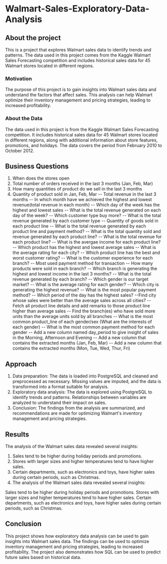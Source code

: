 # Walmart-Sales-Exploratory-Data-Analysis

## About the project
This is a project that explores Walmart sales data to identify trends and patterns. The data used in this project comes from the Kaggle Walmart Sales Forecasting competition and includes historical sales data for 45 Walmart stores located in different regions.

### Motivation
The purpose of this project is to gain insights into Walmart sales data and understand the factors that affect sales. This analysis can help Walmart optimize their inventory management and pricing strategies, leading to increased profitability.

### About the Data
The data used in this project is from the Kaggle Walmart Sales Forecasting competition. It includes historical sales data for 45 Walmart stores located in different regions, along with additional information about store features, promotions, and holidays. The data covers the period from February 2010 to October 2012.

## Business Questions
1. When does the stores open
2. Total number of orders received in the last 3 months (Jan, Feb, Mar)
3. How many quantities of product do we sell in the last 3 months
4. Quantity of product sold in Jan, Feb, Mar
-- Total revenue in the last 3 months
-- In which month have we achieved the highest and lowest revenue(total revenue in each month)
-- Which day of the week has the highest and lowest sales
-- What is the total revenue generated on each day of the week?
-- Which customer type buy more?
-- What is the total revenue generated by each customer type
-- Quantity of goods sold in each product line
-- What is the total revenue generated by each product line and payment method?
-- What is the total quantity sold and revenue generated by each product line?
-- What is the total revenue for each product line?
-- What is the avergae income for each product line?
-- Which product has the highest and lowest average sales
-- What is the average rating for each city?
-- Which product line has the best and worst customer rating?
-- What is the customer experience for each branch?
-- Most used payment method for transaction
-- How many products were sold in each branch?
-- Which branch is generating the highest and lowest income in the last 3 months?
-- What is the total revenue generated by each branch?
-- Which gender is our target market?
-- What is the average rating for each gender?
-- Which city is generating the highest revenue?
-- What is the most popular payment method?
-- Which period of the day has the highest sales?
--Find city whose sales were better than the average sales across all cities?
-- Fetch all product line details and add remarks to those product line higher than average sales
-- Find the branch(es) who have sold more units than the average units sold by all branches
-- What is the most common product_line of each gender/sex (What are the interests of each gender)
-- What is the most common payment method for each gender
-- Add a new column named day_period to give insight of sales in the Morning, Afternoon and Evening
-- Add a new column that contains the extracted months (Jan, Feb, Mar)
-- Add a new column that contains the extracted months (Mon, Tue, Wed, Thur, Fri)

## Approach
1. Data preparation: The data is loaded into PostgreSQL and cleaned and preprocessed as necessary. Missing values are imputed, and the data is transformed into a format suitable for analysis.
2. Exploratory data analysis: The data is explored using PostgreSQL to identify trends and patterns. Relationships between variables are analyzed to understand their impact on sales.
3. Conclusion: The findings from the analysis are summarized, and recommendations are made for optimizing Walmart's inventory management and pricing strategies.

## Results
The analysis of the Walmart sales data revealed several insights:

1. Sales tend to be higher during holiday periods and promotions.
2. Stores with larger sizes and higher temperatures tend to have higher sales.
3. Certain departments, such as electronics and toys, have higher sales during certain periods, such as Christmas.
4. The analysis of the Walmart sales data revealed several insights:

Sales tend to be higher during holiday periods and promotions.
Stores with larger sizes and higher temperatures tend to have higher sales.
Certain departments, such as electronics and toys, have higher sales during certain periods, such as Christmas.

## Conclusion    
This project shows how exploratory data analysis can be used to gain insights into Walmart sales data. The findings can be used to optimize inventory management and pricing strategies, leading to increased profitability. The project also demonstrates how SQL can be used to predict future sales based on historical data.
